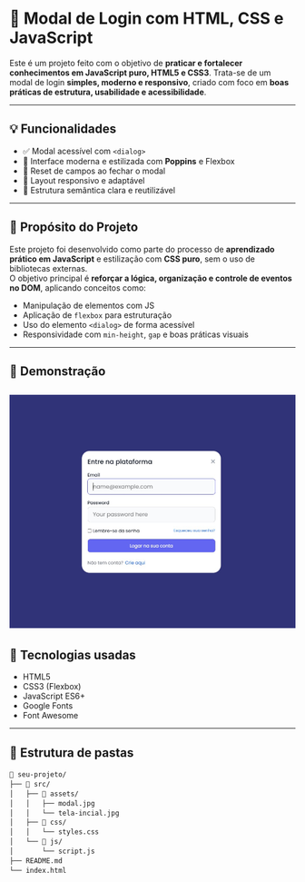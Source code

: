 # 🔐 Modal de Login com HTML, CSS e JavaScript

Este é um projeto feito com o objetivo de **praticar e fortalecer conhecimentos em JavaScript puro, HTML5 e CSS3**. Trata-se de um modal de login **simples, moderno e responsivo**, criado com foco em **boas práticas de estrutura, usabilidade e acessibilidade**.

---

## 💡 Funcionalidades

- ✅ Modal acessível com `<dialog>`
- 🎨 Interface moderna e estilizada com **Poppins** e Flexbox
- 🧼 Reset de campos ao fechar o modal
- 📱 Layout responsivo e adaptável
- 🧠 Estrutura semântica clara e reutilizável

---
## 🧪 Propósito do Projeto

Este projeto foi desenvolvido como parte do processo de **aprendizado prático em JavaScript** e estilização com **CSS puro**, sem o uso de bibliotecas externas.  
O objetivo principal é **reforçar a lógica, organização e controle de eventos no DOM**, aplicando conceitos como:

- Manipulação de elementos com JS
- Aplicação de `flexbox` para estruturação
- Uso do elemento `<dialog>` de forma acessível
- Responsividade com `min-height`, `gap` e boas práticas visuais

---
## 📸 Demonstração

![preview do modal](src/assets/modal.jpg)
---

## 🚀 Tecnologias usadas

- HTML5
- CSS3 (Flexbox)
- JavaScript ES6+
- Google Fonts
- Font Awesome

---

## 📁 Estrutura de pastas
```bash
📂 seu-projeto/
├── 📂 src/
│   ├── 📂 assets/
│   │   ├── modal.jpg
│   │   └── tela-incial.jpg
│   ├── 📂 css/
│   │   └── styles.css
│   └── 📂 js/
│       └── script.js
├── README.md
└── index.html
```
